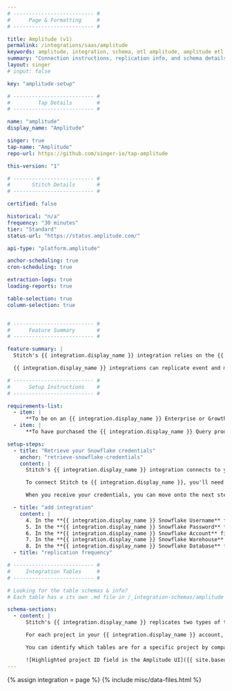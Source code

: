 ```yaml
---
# -------------------------- #
#      Page & Formatting     #
# -------------------------- #

title: Amplitude (v1)
permalink: /integrations/saas/amplitude
keywords: amplitude, integration, schema, etl amplitude, amplitude etl, amplitude schema
summary: "Connection instructions, replication info, and schema details for Stitch's Amplitude integration."
layout: singer
# input: false

key: "amplitude-setup"

# -------------------------- #
#         Tap Details        #
# -------------------------- #

name: "amplitude"
display_name: "Amplitude"

singer: true 
tap-name: "Amplitude"
repo-url: https://github.com/singer-io/tap-amplitude

this-version: "1"

# -------------------------- #
#       Stitch Details       #
# -------------------------- #

certified: false 

historical: "n/a"
frequency: "30 minutes"
tier: "Standard"
status-url: "https://status.amplitude.com/"

api-type: "platform.amplitude"

anchor-scheduling: true
cron-scheduling: true

extraction-logs: true
loading-reports: true

table-selection: true
column-selection: true


# -------------------------- #
#      Feature Summary       #
# -------------------------- #

feature-summary: |
  Stitch's {{ integration.display_name }} integration relies on the {{ integration.display_name }} [Query product add-on](#setup-requirements), which utilizes a Snowflake database to store data.

  {{ integration.display_name }} integrations can replicate event and merged user ID data. Refer to the [Schema](#schema) section for more info.

# -------------------------- #
#      Setup Instructions    #
# -------------------------- #

requirements-list:
  - item: |
      **To be on an {{ integration.display_name }} Enterprise or Growth plan**. Amplitude requires this to access the Query product add-on.  
  - item: |
      **To have purchased the {{ integration.display_name }} Query product add-on.** [Query](https://amplitude.zendesk.com/hc/en-us/articles/115001902492-Query-Snowflake){:target="new"} is an {{ integration.display_name }}-managed Snowflake database, which Stitch's integration replicates data from.

setup-steps:
  - title: "Retrieve your Snowflake credentials"
    anchor: "retrieve-snowflake-credentials"
    content: |
      Stitch's {{ integration.display_name }} integration connects to your {{ integration.display_name }}-managed Snowflake database to replicate data.

      To connect Stitch to {{ integration.display_name }}, you'll need to retrieve your Snowflake credentials from {{ integration.display_name }}. Reach out to [{{ integration.display_name }} support](https://amplitude.zendesk.com/hc/en-us/requests/new){:target="new"} or your {{ integration.display_name }} Success Manager to get your credentials.

      When you receive your credentials, you can move onto the next step.

  - title: "add integration"
    content: |
      4. In the **{{ integration.display_name }} Snowflake Username** field, enter your Snowflake username.
      5. In the **{{ integration.display_name }} Snowflake Password** field, enter the Snowflake user's password.
      6. In the **{{ integration.display_name }} Snowflake Account** field, enter the Snowflake account.
      7. In the **{{ integration.display_name }} Snowflake Warehouse** field, enter the name of the Snowflake warehouse.
      8. In the **{{ integration.display_name }} Snowflake Database** field, enter the name of the Snowflake database.
  - title: "replication frequency"

# -------------------------- #
#     Integration Tables     #
# -------------------------- #

# Looking for the table schemas & info?
# Each table has a its own .md file in /_integration-schemas/amplitude

schema-sections:
  - content: |
      Stitch's {{ integration.display_name }} replicates two types of tables: Events and merged user IDs.

      For each project in your {{ integration.display_name }} account, a set of these tables will be available for replication. Stitch will append a project's ID to each table name to make them easily identifiable. For example: If a project has an ID of `168342`, the events table for the project will be named `events_168432`.

      You can identify which tables are for a specific project by comparing the ID in the table name to the projects in your {{ integration.display_name }} account. You can access this page in your {{ integration.display_name }} account by clicking the **User menu (top right corner) > Settings > Projects**.

      ![Highlighted project ID field in the Amplitude UI]({{ site.baseurl }}/images/integrations/amplitude-project-id.png)
---
```

{% assign integration = page %}
{% include misc/data-files.html %}